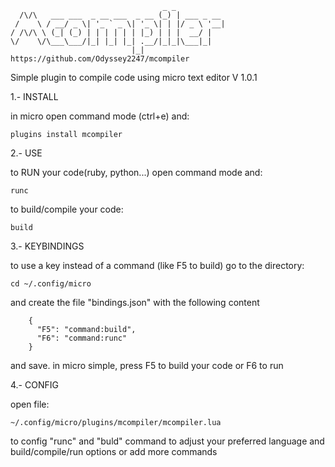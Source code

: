                                       _ _           
      /\/\   ___ ___  _ __ ___  _ __ (_) | ___ _ __ 
     /    \ / __/ _ \| '_ ` _ \| '_ \| | |/ _ \ '__|
    / /\/\ \ (_| (_) | | | | | | |_) | | |  __/ |
    \/    \/\___\___/|_| |_| |_| .__/|_|_|\___|_|
                               |_|                  
    https://github.com/Odyssey2247/mcompiler

Simple plugin to compile code using micro text editor V 1.0.1

1.- INSTALL

in micro open command mode (ctrl+e) and:

	plugins install mcompiler

2.- USE

to RUN your code(ruby, python...) open command mode and:

	runc

to build/compile your code:
	
	build

3.- KEYBINDINGS

to use a key instead of a command (like F5 to build) go to the directory:
	
	cd ~/.config/micro

and create the file "bindings.json" with the following content
	
        {
          "F5": "command:build",
          "F6": "command:runc"
        }

and save.
in micro simple, press F5 to build your code or F6 to run

4.- CONFIG

open file:

	~/.config/micro/plugins/mcompiler/mcompiler.lua

to config "runc" and "buld" command to adjust your preferred language and 
build/compile/run options or add more commands
